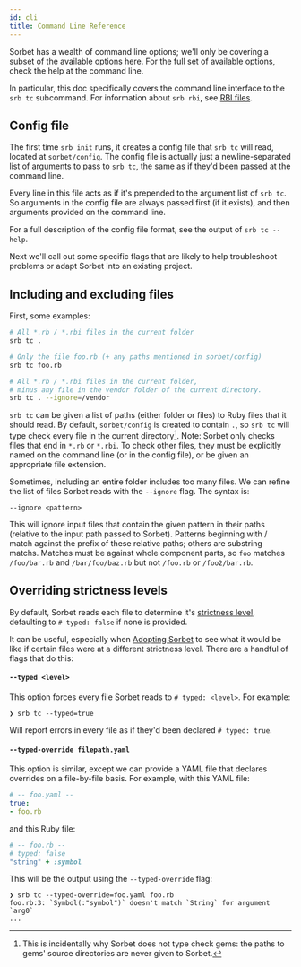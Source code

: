 ```yaml
---
id: cli
title: Command Line Reference
---
```


Sorbet has a wealth of command line options; we'll only be covering a subset of
the available options here. For the full set of available options, check the
help at the command line.

In particular, this doc specifically covers the command line interface to the
`srb tc` subcommand. For information about `srb rbi`, see [RBI files](rbi.md).

## Config file

The first time `srb init` runs, it creates a config file that `srb tc` will
read, located at `sorbet/config`. The config file is actually just a
newline-separated list of arguments to pass to `srb tc`, the same as if they'd
been passed at the command line.

Every line in this file acts as if it's prepended to the argument list of `srb
tc`. So arguments in the config file are always passed first (if it exists), and
then arguments provided on the command line.

For a full description of the config file format, see the output of `srb tc
--help`.

Next we'll call out some specific flags that are likely to help troubleshoot
problems or adapt Sorbet into an existing project.


## Including and excluding files

First, some examples:

```bash
# All *.rb / *.rbi files in the current folder
srb tc .

# Only the file foo.rb (+ any paths mentioned in sorbet/config)
srb tc foo.rb

# All *.rb / *.rbi files in the current folder,
# minus any file in the vendor folder of the current directory.
srb tc . --ignore=/vendor
```

`srb tc` can be given a list of paths (either folder or files) to Ruby files
that it should read. By default, `sorbet/config` is created to contain `.`, so
`srb tc` will type check every file in the current directory[^gems]. Note:
Sorbet only checks files that end in `*.rb` or `*.rbi`. To check other files,
they must be explicitly named on the command line (or in the config file), or be
given an appropriate file extension.

[^gems]: This is incidentally why Sorbet does not type check gems: the paths to
gems' source directories are never given to Sorbet.

Sometimes, including an entire folder includes too many files. We can refine the
list of files Sorbet reads with the `--ignore` flag. The syntax is:

```plaintext
--ignore <pattern>
```

This will ignore input files that contain the given pattern in their paths
(relative to the input path passed to Sorbet). Patterns beginning with / match
against the prefix of these relative paths; others are substring matchs.
Matches must be against whole component parts, so `foo` matches `/foo/bar.rb`
and `/bar/foo/baz.rb` but not `/foo.rb` or `/foo2/bar.rb`.

## Overriding strictness levels

By default, Sorbet reads each file to determine it's [strictness
level](static.md#file-level-granularity-strictness-levels), defaulting to
`# typed: false` if none is provided.

It can be useful, especially when [Adopting Sorbet](adopting.md) to see what it
would be like if certain files were at a different strictness level. There are a
handful of flags that do this:

#### `--typed <level>`

This option forces every file Sorbet reads to `# typed: <level>`. For example:

```plaintext
❯ srb tc --typed=true
```

Will report errors in every file as if they'd been declared `# typed: true`.

#### `--typed-override filepath.yaml`

This option is similar, except we can provide a YAML file that declares
overrides on a file-by-file basis. For example, with this YAML file:

```yaml
# -- foo.yaml --
true:
- foo.rb
```

and this Ruby file:

```ruby
# -- foo.rb --
# typed: false
"string" + :symbol
```

This will be the output using the `--typed-override` flag:

```plaintext
❯ srb tc --typed-override=foo.yaml foo.rb
foo.rb:3: `Symbol(:"symbol")` doesn't match `String` for argument `arg0`
...
```
